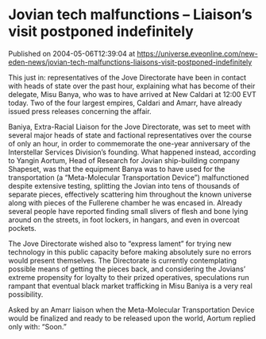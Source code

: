# Jovian tech malfunctions – Liaison’s visit postponed indefinitely
Published on 2004-05-06T12:39:04 at https://universe.eveonline.com/new-eden-news/jovian-tech-malfunctions-liaisons-visit-postponed-indefinitely

This just in: representatives of the Jove Directorate have been in contact with heads of state over the past hour, explaining what has become of their delegate, Misu Banya, who was to have arrived at New Caldari at 12:00 EVT today. Two of the four largest empires, Caldari and Amarr, have already issued press releases concerning the affair.   
  
Baniya, Extra-Racial Liaison for the Jove Directorate, was set to meet with several major heads of state and factional representatives over the course of only an hour, in order to commemorate the one-year anniversary of the Interstellar Services Division’s founding. What happened instead, according to Yangin Aortum, Head of Research for Jovian ship-building company Shapeset, was that the equipment Banya was to have used for the transportation (a “Meta-Molecular Transportation Device”) malfunctioned despite extensive testing, splitting the Jovian into tens of thousands of separate pieces, effectively scattering him throughout the known universe along with pieces of the Fullerene chamber he was encased in. Already several people have reported finding small slivers of flesh and bone lying around on the streets, in foot lockers, in hangars, and even in overcoat pockets.   
  
The Jove Directorate wished also to “express lament” for trying new technology in this public capacity before making absolutely sure no errors would present themselves. The Directorate is currently contemplating possible means of getting the pieces back, and considering the Jovians’ extreme propensity for loyalty to their prized operatives, speculations run rampant that eventual black market trafficking in Misu Baniya is a very real possibility.   
  
Asked by an Amarr liaison when the Meta-Molecular Transportation Device would be finalized and ready to be released upon the world, Aortum replied only with: “Soon.”
